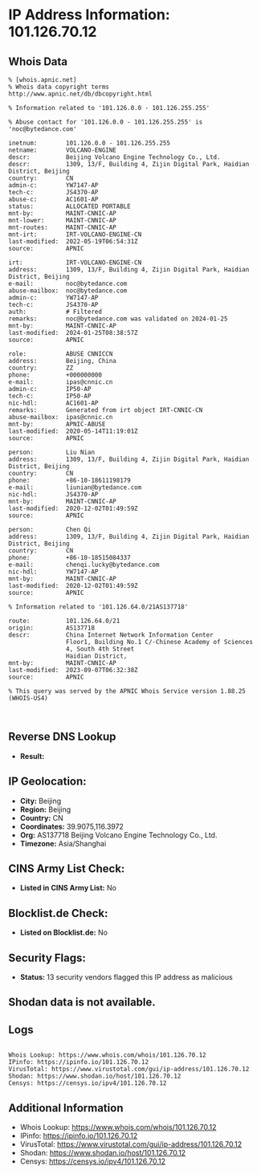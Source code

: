 # IP Address Information: 101.126.70.12

## Whois Data
```
% [whois.apnic.net]
% Whois data copyright terms    http://www.apnic.net/db/dbcopyright.html

% Information related to '101.126.0.0 - 101.126.255.255'

% Abuse contact for '101.126.0.0 - 101.126.255.255' is 'noc@bytedance.com'

inetnum:        101.126.0.0 - 101.126.255.255
netname:        VOLCANO-ENGINE
descr:          Beijing Volcano Engine Technology Co., Ltd.
descr:          1309, 13/F, Building 4, Zijin Digital Park, Haidian District, Beijing
country:        CN
admin-c:        YW7147-AP
tech-c:         JS4370-AP
abuse-c:        AC1601-AP
status:         ALLOCATED PORTABLE
mnt-by:         MAINT-CNNIC-AP
mnt-lower:      MAINT-CNNIC-AP
mnt-routes:     MAINT-CNNIC-AP
mnt-irt:        IRT-VOLCANO-ENGINE-CN
last-modified:  2022-05-19T06:54:31Z
source:         APNIC

irt:            IRT-VOLCANO-ENGINE-CN
address:        1309, 13/F, Building 4, Zijin Digital Park, Haidian District, Beijing
e-mail:         noc@bytedance.com
abuse-mailbox:  noc@bytedance.com
admin-c:        YW7147-AP
tech-c:         JS4370-AP
auth:           # Filtered
remarks:        noc@bytedance.com was validated on 2024-01-25
mnt-by:         MAINT-CNNIC-AP
last-modified:  2024-01-25T08:38:57Z
source:         APNIC

role:           ABUSE CNNICCN
address:        Beijing, China
country:        ZZ
phone:          +000000000
e-mail:         ipas@cnnic.cn
admin-c:        IP50-AP
tech-c:         IP50-AP
nic-hdl:        AC1601-AP
remarks:        Generated from irt object IRT-CNNIC-CN
abuse-mailbox:  ipas@cnnic.cn
mnt-by:         APNIC-ABUSE
last-modified:  2020-05-14T11:19:01Z
source:         APNIC

person:         Liu Nian
address:        1309, 13/F, Building 4, Zijin Digital Park, Haidian District, Beijing
country:        CN
phone:          +86-10-18611198179
e-mail:         liunian@bytedance.com
nic-hdl:        JS4370-AP
mnt-by:         MAINT-CNNIC-AP
last-modified:  2020-12-02T01:49:59Z
source:         APNIC

person:         Chen Qi
address:        1309, 13/F, Building 4, Zijin Digital Park, Haidian District, Beijing
country:        CN
phone:          +86-10-18515084337
e-mail:         chenqi.lucky@bytedance.com
nic-hdl:        YW7147-AP
mnt-by:         MAINT-CNNIC-AP
last-modified:  2020-12-02T01:49:59Z
source:         APNIC

% Information related to '101.126.64.0/21AS137718'

route:          101.126.64.0/21
origin:         AS137718
descr:          China Internet Network Information Center
                Floor1, Building No.1 C/-Chinese Academy of Sciences
                4, South 4th Street
                Haidian District,
mnt-by:         MAINT-CNNIC-AP
last-modified:  2023-09-07T06:32:38Z
source:         APNIC

% This query was served by the APNIC Whois Service version 1.88.25 (WHOIS-US4)



```
## Reverse DNS Lookup
- **Result:** 

## IP Geolocation:
- **City:** Beijing
- **Region:** Beijing
- **Country:** CN
- **Coordinates:** 39.9075,116.3972
- **Org:** AS137718 Beijing Volcano Engine Technology Co., Ltd.
- **Timezone:** Asia/Shanghai

## CINS Army List Check:
- **Listed in CINS Army List:** 
No

## Blocklist.de Check:
- **Listed on Blocklist.de:** 
No

## Security Flags:
- **Status:** 13 security vendors flagged this IP address as malicious

## Shodan data is not available.

## Logs
```

Whois Lookup: https://www.whois.com/whois/101.126.70.12
IPinfo: https://ipinfo.io/101.126.70.12
VirusTotal: https://www.virustotal.com/gui/ip-address/101.126.70.12
Shodan: https://www.shodan.io/host/101.126.70.12
Censys: https://censys.io/ipv4/101.126.70.12

```
## Additional Information
- Whois Lookup: https://www.whois.com/whois/101.126.70.12
- IPinfo: https://ipinfo.io/101.126.70.12
- VirusTotal: https://www.virustotal.com/gui/ip-address/101.126.70.12
- Shodan: https://www.shodan.io/host/101.126.70.12
- Censys: https://censys.io/ipv4/101.126.70.12

